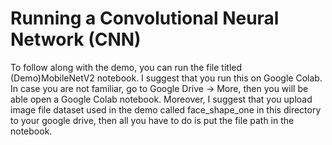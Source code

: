 # Running a Convolutional Neural Network (CNN)

To follow along with the demo, you can run the file titled (Demo)MobileNetV2 notebook. I suggest that you run this on Google Colab. In case you are not familiar, go to Google Drive -> More, then
you will be able open a Google Colab notebook. Moreover, I suggest that you upload image file 
dataset used in the demo called face_shape_one in this directory to your google drive, then 
all you have to do is put the file path in the notebook. 
